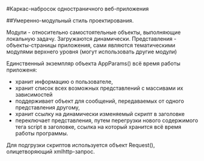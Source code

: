 #Каркас-набросок одностраничного веб-приложения

##Умеренно-модульный стиль проектирования. 

Модули - относительно самостоятельные объекты, выполняющие локальную задачу. Загружаются динамически.
Представления - объекты-страницы приложения, сами являются тематическими модулями верхнего уровня (могут использовать другие модули)

Единственный экземпляр объекта AppParams() всё время работы приложеня:
  - хранит информацию о пользователе,
  - хранит список всех возможных представлений с массивами их зависимостей
  - поддерживает объект для сообщений, передаваемых от одного представления другому,
  - хранит ссылку на динамически изменяемый скрипт в заголовке
  - переключает представления, путем перегрузки нового содержимого тега script в заголовке, ссылка на который хранится всё время работы программы.

Для подгрузки скриптов используется объект Request(), олицетворяющий xmlhttp-запрос.
